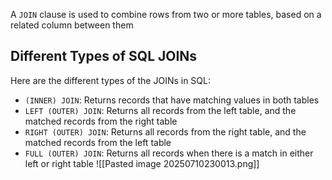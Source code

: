 A `JOIN` clause is used to combine rows from two or more tables, based on a related column between them

## Different Types of SQL JOINs

Here are the different types of the JOINs in SQL:

- `(INNER) JOIN`: Returns records that have matching values in both tables
- `LEFT (OUTER) JOIN`: Returns all records from the left table, and the matched records from the right table
- `RIGHT (OUTER) JOIN`: Returns all records from the right table, and the matched records from the left table
- `FULL (OUTER) JOIN`: Returns all records when there is a match in either left or right table
![[Pasted image 20250710230013.png]]